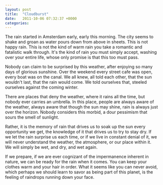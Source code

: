 ```yaml
---
layout: post
title:  "Cloudburst"
date:   2011-10-06 07:32:37 +0000
categories: 
---
```



The rain started in Amsterdam early, early this morning. The city seems to shake and groan as water pours down from above in sheets. This is not happy rain. This is not the kind of warm rain you take a romantic and fatalistic walk through. It's the kind of rain you must simply accept, washing over your entire life, whose only promise is that this too must pass.



Nobody can claim to be surprised by this weather, after enjoying so many days of glorious sunshine. Over the weekend every street cafe was open, every boat was on the canal. We all knew, all told each other, that the sun wouldn't last, that the rain would come. We told ourselves that, steeled ourselves against the coming winter.



There are places that deny the weather, where it rains all the time, but nobody ever carries an umbrella. In this place, people are always aware of the weather, always aware that though the sun may shine, rain is always just over the horizon. Nobody considers this morbid, a dour pessimism that sours the smell of sunlight.



Rather, it is the memory of rain that drives us to soak up the sun every opportunity we get, the knowledge of it that drives us to try to stay dry. If we let the rain surprise us each time, or if we live in constant denial of it, we will never understand the weather, the atmosphere, or our place within it. We will simply be wet, and dry, and wet again.



If we prepare, if we are ever cognizant of the impermanence inherent in nature, we can be ready for the rain when it comes. You can keep your clothes warm and your hair in order. What it seems like you can never avoid, which perhaps we should learn to savor as being part of this planet, is the feeling of raindrops running down your face.


